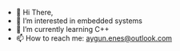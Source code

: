 - 👋 Hi There,
- 👀 I’m interested in embedded systems
- 🌱 I’m currently learning C++
- 📫 How to reach me: aygun.enes@outlook.com

<!---
enesaygunea/enesaygunea is a ✨ special ✨ repository because its `README.md` (this file) appears on your GitHub profile.
You can click the Preview link to take a look at your changes.
--->
